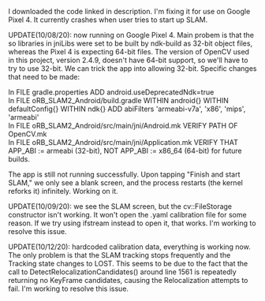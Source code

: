I downloaded the code linked in description. I'm fixing it for use on Google Pixel 4. It currently crashes when user tries to start up SLAM.

UPDATE(10/08/20): now running on Google Pixel 4. Main probem is that the so libraries in jniLibs were set to be built by ndk-build as 32-bit object files, whereas the Pixel 4 is expecting 64-bit files. The version of OpenCV used in this project, version 2.4.9, doesn't have 64-bit support, so we'll have to try to use 32-bit. We can trick the app into allowing 32-bit. Specific changes that need to be made:

In FILE gradle.properties ADD android.useDeprecatedNdk=true  
In FILE oRB_SLAM2_Android/build.gradle WITHIN android{} WITHIN defaultConfig{} WITHIN ndk{} ADD abiFilters 'armeabi-v7a', 'x86', 'mips', 'armeabi'  
In FILE oRB_SLAM2_Android/src/main/jni/Android.mk VERIFY PATH OF OpenCV.mk  
In FILE oRB_SLAM2_Android/src/main/jni/Application.mk VERIFY THAT APP_ABI := armeabi (32-bit), NOT APP_ABI := x86_64 (64-bit) for future builds.    
  
The app is still not running successfully. Upon tapping "Finish and start SLAM," we only see a blank screen, and the process restarts (the kernel reforks it) infinitely. Working on it.

UPDATE(10/09/20): we see the SLAM screen, but the cv::FileStorage constructor isn't working. It won't open the .yaml calibration file for some reason. If we try using ifstream instead to open it, that works. I'm working to resolve this issue.

UPDATE(10/12/20): hardcoded calibration data, everything is working now. The only problem is that the SLAM tracking stops frequently and the Tracking state changes to LOST. This seems to be due to the fact that the call to DetectRelocalizationCandidates() around line 1561 is repeatedly returning no KeyFrame candidates, causing the Relocalization attempts to fail. I'm working to resolve this issue.
